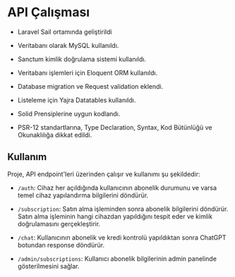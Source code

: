 # API Çalışması
 

- Laravel Sail ortamında geliştirildi 

- Veritabanı olarak MySQL kullanıldı.

- Sanctum kimlik doğrulama sistemi kullanıldı.

- Veritabanı işlemleri için Eloquent ORM kullanıldı.

- Database migration ve Request validation eklendi.

- Listeleme için Yajra Datatables kullanıldı.

- Solid Prensiplerine uygun kodlandı.

- PSR-12 standartlarına, Type Declaration, Syntax, Kod Bütünlüğü ve Okunaklılığa dikkat edildi. 



## Kullanım

Proje, API endpoint'leri üzerinden çalışır ve kullanımı şu şekildedir:

- `/auth`: Cihaz her açıldığında kullanıcının abonelik durumunu ve varsa temel cihaz yapılandırma bilgilerini döndürür.

- `/subscription`: Satın alma işleminden sonra abonelik bilgilerini döndürür. Satın alma işleminin hangi cihazdan yapıldığını tespit eder ve kimlik doğrulamasını gerçekleştirir.

- `/chat`: Kullanıcının abonelik ve kredi kontrolü yapıldıktan sonra ChatGPT botundan response döndürür.

- `/admin/subscriptions`: Kullanıcı abonelik bilgilerinin admin panelinde gösterilmesini sağlar. 


